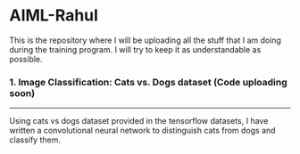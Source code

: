 # AIML-Rahul
This is the repository where I will be uploading all the stuff that I am doing during the training program. I will try to keep it as understandable as possible.

### 1. Image Classification: Cats vs. Dogs dataset (Code uploading soon)
---
Using cats vs dogs dataset provided in the tensorflow datasets, I have written a convolutional neural network to distinguish cats from dogs and classify them.
